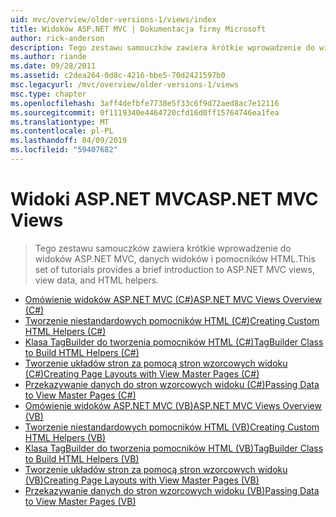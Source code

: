 ```yaml
---
uid: mvc/overview/older-versions-1/views/index
title: Widoków ASP.NET MVC | Dokumentacja firmy Microsoft
author: rick-anderson
description: Tego zestawu samouczków zawiera krótkie wprowadzenie do widoków ASP.NET MVC, danych widoków i pomocników HTML.
ms.author: riande
ms.date: 09/28/2011
ms.assetid: c2dea264-0d8c-4216-bbe5-70d2421597b0
msc.legacyurl: /mvc/overview/older-versions-1/views
msc.type: chapter
ms.openlocfilehash: 3aff4defbfe7738e5f33c6f9d72aed8ac7e12116
ms.sourcegitcommit: 0f1119340e4464720cfd16d0ff15764746ea1fea
ms.translationtype: MT
ms.contentlocale: pl-PL
ms.lasthandoff: 04/09/2019
ms.locfileid: "59407682"
---
```

# <a name="aspnet-mvc-views"></a><span data-ttu-id="fffdc-103">Widoki ASP.NET MVC</span><span class="sxs-lookup"><span data-stu-id="fffdc-103">ASP.NET MVC Views</span></span>

> <span data-ttu-id="fffdc-104">Tego zestawu samouczków zawiera krótkie wprowadzenie do widoków ASP.NET MVC, danych widoków i pomocników HTML.</span><span class="sxs-lookup"><span data-stu-id="fffdc-104">This set of tutorials provides a brief introduction to ASP.NET MVC views, view data, and HTML helpers.</span></span>


- [<span data-ttu-id="fffdc-105">Omówienie widoków ASP.NET MVC (C#)</span><span class="sxs-lookup"><span data-stu-id="fffdc-105">ASP.NET MVC Views Overview (C#)</span></span>](asp-net-mvc-views-overview-cs.md)
- [<span data-ttu-id="fffdc-106">Tworzenie niestandardowych pomocników HTML (C#)</span><span class="sxs-lookup"><span data-stu-id="fffdc-106">Creating Custom HTML Helpers (C#)</span></span>](creating-custom-html-helpers-cs.md)
- [<span data-ttu-id="fffdc-107">Klasa TagBuilder do tworzenia pomocników HTML (C#)</span><span class="sxs-lookup"><span data-stu-id="fffdc-107">TagBuilder Class to Build HTML Helpers (C#)</span></span>](using-the-tagbuilder-class-to-build-html-helpers-cs.md)
- [<span data-ttu-id="fffdc-108">Tworzenie układów stron za pomocą stron wzorcowych widoku (C#)</span><span class="sxs-lookup"><span data-stu-id="fffdc-108">Creating Page Layouts with View Master Pages (C#)</span></span>](creating-page-layouts-with-view-master-pages-cs.md)
- [<span data-ttu-id="fffdc-109">Przekazywanie danych do stron wzorcowych widoku (C#)</span><span class="sxs-lookup"><span data-stu-id="fffdc-109">Passing Data to View Master Pages (C#)</span></span>](passing-data-to-view-master-pages-cs.md)
- [<span data-ttu-id="fffdc-110">Omówienie widoków ASP.NET MVC (VB)</span><span class="sxs-lookup"><span data-stu-id="fffdc-110">ASP.NET MVC Views Overview (VB)</span></span>](asp-net-mvc-views-overview-vb.md)
- [<span data-ttu-id="fffdc-111">Tworzenie niestandardowych pomocników HTML (VB)</span><span class="sxs-lookup"><span data-stu-id="fffdc-111">Creating Custom HTML Helpers (VB)</span></span>](creating-custom-html-helpers-vb.md)
- [<span data-ttu-id="fffdc-112">Klasa TagBuilder do tworzenia pomocników HTML (VB)</span><span class="sxs-lookup"><span data-stu-id="fffdc-112">TagBuilder Class to Build HTML Helpers (VB)</span></span>](using-the-tagbuilder-class-to-build-html-helpers-vb.md)
- [<span data-ttu-id="fffdc-113">Tworzenie układów stron za pomocą stron wzorcowych widoku (VB)</span><span class="sxs-lookup"><span data-stu-id="fffdc-113">Creating Page Layouts with View Master Pages (VB)</span></span>](creating-page-layouts-with-view-master-pages-vb.md)
- [<span data-ttu-id="fffdc-114">Przekazywanie danych do stron wzorcowych widoku (VB)</span><span class="sxs-lookup"><span data-stu-id="fffdc-114">Passing Data to View Master Pages (VB)</span></span>](passing-data-to-view-master-pages-vb.md)
